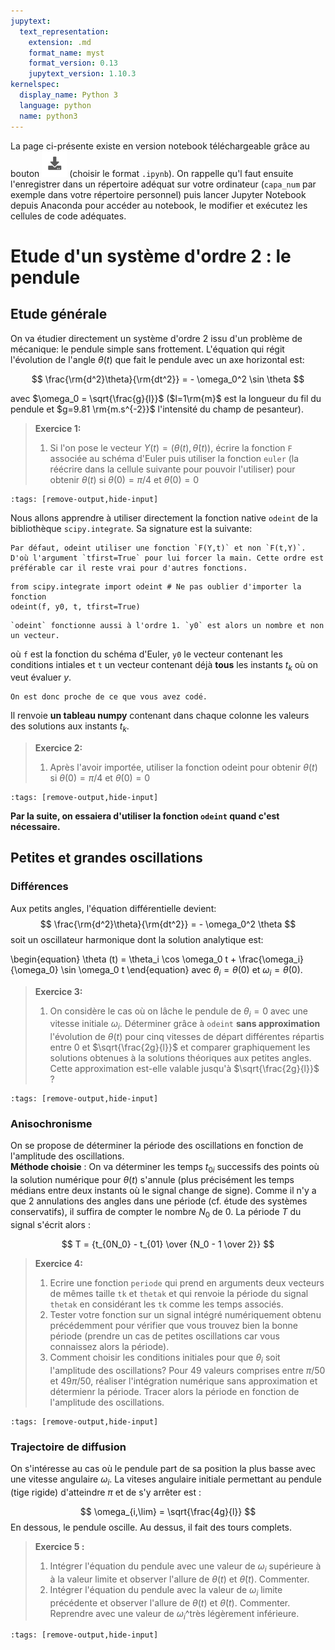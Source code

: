 ```yaml
---
jupytext:
  text_representation:
    extension: .md
    format_name: myst
    format_version: 0.13
    jupytext_version: 1.10.3
kernelspec:
  display_name: Python 3
  language: python
  name: python3
---
```

La page ci-présente existe en version notebook téléchargeable grâce au bouton ![Bouton](./images/bouton_tl.png) (choisir le format `.ipynb`). On rappelle qu'l faut ensuite l'enregistrer dans un répertoire adéquat sur votre ordinateur (`capa_num` par exemple dans votre répertoire personnel) puis lancer Jupyter Notebook depuis Anaconda pour accéder au notebook, le modifier et exécutez les cellules de code adéquates.

# Etude d'un système d'ordre 2 : le pendule

## Etude générale
On va étudier directement un système d'ordre 2 issu d'un problème de mécanique: le pendule simple sans frottement. L'équation qui régit l'évolution de l'angle $\theta(t)$ que fait le pendule avec un axe horizontal est:

$$
\frac{\rm{d^2}\theta}{\rm{dt^2}} = - \omega_0^2 \sin \theta
$$

avec $\omega_0 = \sqrt{\frac{g}{l}}$ ($l=1\rm{m}$ est la longueur du fil du pendule et $g=9.81 \rm{m.s^{-2}}$ l'intensité du champ de pesanteur).

> __Exercice 1:__  
> 1. Si l'on pose le vecteur $Y(t) = (\theta(t), \dot \theta(t))$, écrire la fonction `F` associée au schéma d'Euler puis utiliser la fonction `euler` (la réécrire dans la cellule suivante pour pouvoir l'utiliser) pour obtenir $\theta(t)$ si $\theta(0) = \pi /4$ et $\dot \theta(0) = 0$

```{code-cell}
:tags: [remove-output,hide-input]

```

Nous allons apprendre à utiliser directement la fonction native `odeint` de la bibliothèque `scipy.integrate`. Sa signature est la suivante:

```{margin}
Par défaut, odeint utiliser une fonction `F(Y,t)` et non `F(t,Y)`. D'où l'argument `tfirst=True` pour lui forcer la main. Cette ordre est préférable car il reste vrai pour d'autres fonctions.
```
````{code-block}ipython3
from scipy.integrate import odeint # Ne pas oublier d'importer la fonction
odeint(f, y0, t, tfirst=True)
````

```{margin}
`odeint` fonctionne aussi à l'ordre 1. `y0` est alors un nombre et non un vecteur.
```
où `f` est la fonction du schéma d'Euler, `y0` le vecteur contenant les conditions intiales et `t` un vecteur contenant déjà __tous__ les instants $t_k$ où on veut évaluer $y$.
```{margin}
On est donc proche de ce que vous avez codé.
```
Il renvoie __un tableau numpy__ contenant dans chaque colonne les valeurs des solutions aux instants $t_k$.

> __Exercice 2:__  
> 1. Après l'avoir importée, utiliser la fonction odeint pour obtenir $\theta(t)$ si $\theta(0) = \pi /4$ et $\dot \theta(0) = 0$

```{code-cell}
:tags: [remove-output,hide-input]

```
__Par la suite, on essaiera d'utiliser la fonction `odeint` quand c'est nécessaire.__


## Petites et grandes oscillations
### Différences
Aux petits angles, l'équation différentielle devient:
$$
\frac{\rm{d^2}\theta}{\rm{dt^2}} = - \omega_0^2 \theta
$$
soit un oscillateur harmonique dont la solution analytique est:

\begin{equation}
\theta (t) = \theta_i \cos \omega_0 t + \frac{\omega_i}{\omega_0} \sin \omega_0 t
\end{equation}
avec $\theta_i = \theta(0)$ et $\omega_i = \dot \theta (0)$.

> __Exercice 3:__  
> 1. On considère le cas où on lâche le pendule de $\theta_i = 0$ avec une vitesse initiale $\omega_i$. Déterminer grâce à `odeint` __sans approximation__ l'évolution de $\theta(t)$ pour cinq vitesses de départ différentes répartis entre 0 et $\sqrt{\frac{2g}{l}}$ et comparer graphiquement les solutions obtenues à la solutions théoriques aux petites angles. Cette approximation est-elle valable jusqu'à $\sqrt{\frac{2g}{l}}$ ?

```{code-cell}
:tags: [remove-output,hide-input]

```

### Anisochronisme
On se propose de déterminer la période des oscillations en fonction de l'amplitude des oscillations.  
__Méthode choisie__ : On va déterminer les temps $t_{0i}$ successifs des points où la solution numérique pour $\theta(t)$ s'annule (plus précisément les temps médians entre deux instants où le signal change de signe). Comme il n'y a que 2 annulations des angles dans une période (cf. étude des systèmes conservatifs), il suffira de compter le nombre $N_0$ de 0. La période $T$ du signal s'écrit alors :

$$
T = {t_{0N_0} - t_{01} \over {N_0 - 1 \over 2}}
$$

> __Exercice 4:__  
> 1. Ecrire une fonction `periode` qui prend en arguments deux vecteurs de mêmes taille `tk` et `thetak` et qui renvoie la période du signal `thetak` en considérant les `tk` comme les temps associés.
> 2. Tester votre fonction sur un signal intégré numériquement obtenu précédemment pour vérifier que vous trouvez bien la bonne période (prendre un cas de petites oscillations car vous connaissez alors la période).
> 3. Comment choisir les conditions initiales pour que $\theta_i$ soit l'amplitude des oscillations? Pour 49 valeurs comprises entre $\pi/50$ et $49\pi/50$, réaliser l'intégration numérique sans approximation et détermienr la période. Tracer alors la période en fonction de l'amplitude des oscillations.

```{code-cell}
:tags: [remove-output,hide-input]

```
### Trajectoire de diffusion
On s'intéresse au cas où le pendule part de sa position la plus basse avec une vitesse angulaire $\omega_i$.
La viteses angulaire initiale permettant au pendule (tige rigide) d'atteindre $\pi$ et de s'y arrêter est :

$$
\omega_{i,\lim} = \sqrt{\frac{4g}{l}}
$$
En dessous, le pendule oscille. Au dessus, il fait des tours complets.

> __Exercice 5 :__  
> 1. Intégrer l'équation du pendule avec une valeur de $\omega_i$ supérieure à à la valeur limite et observer l'allure de $\theta(t)$ et $\dot \theta(t)$. Commenter.
> 2. Intégrer l'équation du pendule avec la valeur de $\omega_i$ limite précédente et observer l'allure de $\theta(t)$ et $\dot \theta(t)$. Commenter. Reprendre avec une valeur de $\omega_i$^très légèrement inférieure.

```{code-cell}
:tags: [remove-output,hide-input]

```